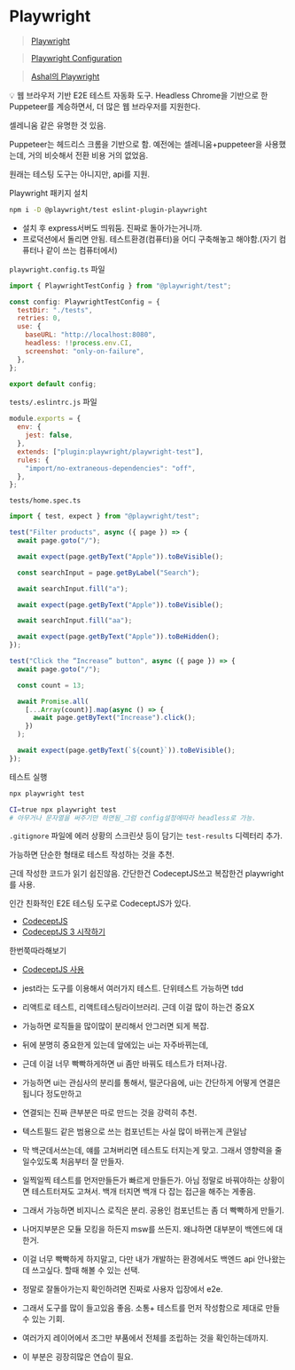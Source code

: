 # Playwright

> [Playwright](https://playwright.dev/)

> [Playwright Configuration](https://playwright.dev/docs/test-configuration)

> [Ashal의 Playwright](https://github.com/ahastudio/til/blob/main/test/playwright.md)

💡 웹 브라우저 기반 E2E 테스트 자동화 도구.
Headless Chrome을 기반으로 한 Puppeteer를 계승하면서, 더 많은 웹 브라우저를 지원한다.

셀레니움 같은 유명한 것 있음.

Puppeteer는 헤드리스 크롬을 기반으로 함.
예전에는 셀레니움+puppeteer을 사용했는데, 거의 비슷해서 전환 비용 거의 없었음.

원래는 테스팅 도구는 아니지만, api를 지원.

Playwright 패키지 설치

```bash
npm i -D @playwright/test eslint-plugin-playwright
```

- 설치 후 express서버도 띄워둠. 진짜로 돌아가는거니까.
- 프로덕션에서 돌리면 안됨. 테스트환경(컴퓨터)을 어디 구축해놓고 해야함.(자기 컴퓨터나 같이 쓰는 컴퓨터에서)

`playwright.config.ts` 파일

```jsx
import { PlaywrightTestConfig } from "@playwright/test";

const config: PlaywrightTestConfig = {
  testDir: "./tests",
  retries: 0,
  use: {
    baseURL: "http://localhost:8080",
    headless: !!process.env.CI,
    screenshot: "only-on-failure",
  },
};

export default config;
```

`tests/.eslintrc.js` 파일

```jsx
module.exports = {
  env: {
    jest: false,
  },
  extends: ["plugin:playwright/playwright-test"],
  rules: {
    "import/no-extraneous-dependencies": "off",
  },
};
```

`tests/home.spec.ts`

```jsx
import { test, expect } from "@playwright/test";

test("Filter products", async ({ page }) => {
  await page.goto("/");

  await expect(page.getByText("Apple")).toBeVisible();

  const searchInput = page.getByLabel("Search");

  await searchInput.fill("a");

  await expect(page.getByText("Apple")).toBeVisible();

  await searchInput.fill("aa");

  await expect(page.getByText("Apple")).toBeHidden();
});

test("Click the “Increase” button", async ({ page }) => {
  await page.goto("/");

  const count = 13;

  await Promise.all(
    [...Array(count)].map(async () => {
      await page.getByText("Increase").click();
    })
  );

  await expect(page.getByText(`${count}`)).toBeVisible();
});
```

테스트 실행

```bash
npx playwright test

CI=true npx playwright test
# 아무거나 문자열을 써주기만 하면됨_그럼 config설정에따라 headless로 가능.
```

`.gitignore` 파일에 에러 상황의 스크린샷 등이 담기는 `test-results` 디렉터리 추가.

가능하면 단순한 형태로 테스트 작성하는 것을 추천.

근데 작성한 코드가 읽기 쉽진않음.
간단한건 CodeceptJS쓰고 복잡한건 playwright를 사용.

인간 친화적인 E2E 테스팅 도구로 CodeceptJS가 있다.

- [CodeceptJS](https://codecept.io/)
- [CodeceptJS 3 시작하기](https://github.com/ahastudio/til/blob/main/test/20201207-codeceptjs.md)

한번쭉따라해보기

- [CodeceptJS 사용](https://github.com/ahastudio/CodingLife/tree/main/20211012/react#codeceptjs-사용)

- jest라는 도구를 이용해서 여러가지 테스트. 단위테스트 가능하면 tdd
- 리액트로 테스트, 리액트테스팅라이브러리. 근데 이걸 많이 하는건 중요X
- 가능하면 로직들을 많이많이 분리해서 안그러면 되게 복잡.
- 뒤에 분명히 중요한게 있는데 앞에있는 ui는 자주바뀌는데,
- 근데 이걸 너무 빡빡하게하면 ui 좀만 바꿔도 테스트가 터져나감.
- 가능하면 ui는 관심사의 분리를 통해서, 떨군다음에, ui는 간단하게 어떻게 연결은 됩니다 정도만하고
- 연결되는 진짜 큰부분은 따로 만드는 것을 강력히 추천.

- 텍스트필드 같은 범용으로 쓰는 컴포넌트는 사실 많이 바뀌는게 큰일남
- 막 백군데서쓰는데, 얘를 고쳐버리면 테스트도 터지는게 맞고. 그래서 영향력을 줄일수있도록 처음부터 잘 만들자.
- 일찍일찍 테스트를 먼저만들든가 빠르게 만들든가. 아님 정말로 바꿔야하는 상황이면 테스트터져도 고쳐서. 백개 터지면 백개 다 잡는 접근을 해주는 게좋음.

- 그래서 가능하면 비지니스 로직은 분리. 공용인 컴포넌트는 좀 더 빡빡하게 만들기.
- 나머지부분은 모듈 모킹을 하든지 msw를 쓰든지. 왜냐하면 대부분이 백엔드에 대한거.
- 이걸 너무 빡빡하게 하지말고, 다만 내가 개발하는 환경에서도 백엔드 api 안나왔는데 쓰고싶다. 할때 해볼 수 있는 선택.
- 정말로 잘돌아가는지 확인하려면 진짜로 사용자 입장에서 e2e.

- 그래서 도구를 많이 들고있음 좋음. 소통+ 테스트를 먼저 작성함으로 제대로 만들 수 있는 기회.
- 여러가지 레이어에서 조그만 부품에서 전체를 조립하는 것을 확인하는데까지.
- 이 부분은 굉장히많은 연습이 필요.
